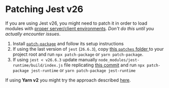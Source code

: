 # Patching Jest v26

If you are using Jest v26, you might need to patch it in order to load modules with [proper server/client environments](#73). _Don't do this until you actually encounter issues_.

1. Install [`patch-package`](https://github.com/ds300/patch-package#set-up) and follow its setup instructions
2. If using the last version of `jest` (`26.6.3`), copy [this `patches` folder ](../patches) to your project root and run `npx patch-package` or `yarn patch-package`.
3. If using `jest < v26.6.3` update manually `node_modules/jest-runtime/build/index.js` file replicating [this commit](https://github.com/facebook/jest/commit/e5a84d92fc906a5bb140f9753b644319cea095da#diff-c0d5b59e96fdc7ffc98405e8afb46d525505bc7b1c24916b5c8482de5a186c00) and run `npx patch-package jest-runtime` or `yarn patch-package jest-runtime`

If using **Yarn v2** you might try the approach described [here](https://github.com/toomuchdesign/next-page-tester/issues/219).
